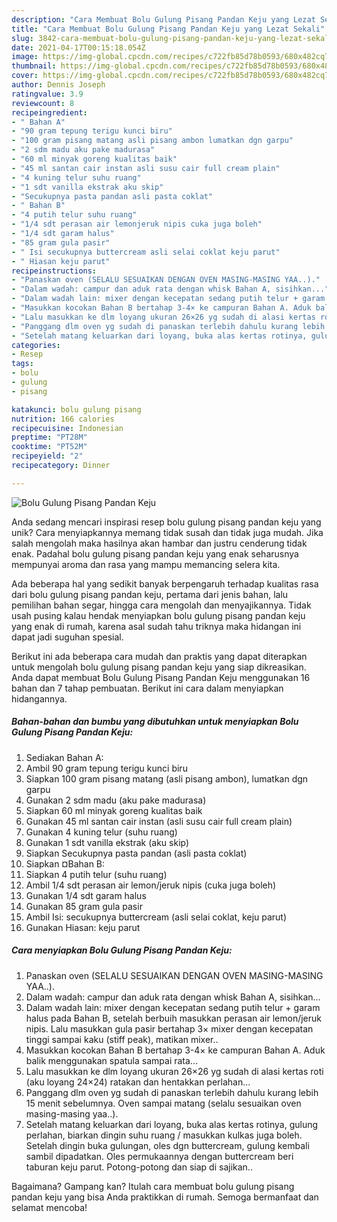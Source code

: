 ```yaml
---
description: "Cara Membuat Bolu Gulung Pisang Pandan Keju yang Lezat Sekali"
title: "Cara Membuat Bolu Gulung Pisang Pandan Keju yang Lezat Sekali"
slug: 3842-cara-membuat-bolu-gulung-pisang-pandan-keju-yang-lezat-sekali
date: 2021-04-17T00:15:18.054Z
image: https://img-global.cpcdn.com/recipes/c722fb85d78b0593/680x482cq70/bolu-gulung-pisang-pandan-keju-foto-resep-utama.jpg
thumbnail: https://img-global.cpcdn.com/recipes/c722fb85d78b0593/680x482cq70/bolu-gulung-pisang-pandan-keju-foto-resep-utama.jpg
cover: https://img-global.cpcdn.com/recipes/c722fb85d78b0593/680x482cq70/bolu-gulung-pisang-pandan-keju-foto-resep-utama.jpg
author: Dennis Joseph
ratingvalue: 3.9
reviewcount: 8
recipeingredient:
- " Bahan A"
- "90 gram tepung terigu kunci biru"
- "100 gram pisang matang asli pisang ambon lumatkan dgn garpu"
- "2 sdm madu aku pake madurasa"
- "60 ml minyak goreng kualitas baik"
- "45 ml santan cair instan asli susu cair full cream plain"
- "4 kuning telur suhu ruang"
- "1 sdt vanilla ekstrak aku skip"
- "Secukupnya pasta pandan asli pasta coklat"
- " Bahan B"
- "4 putih telur suhu ruang"
- "1/4 sdt perasan air lemonjeruk nipis cuka juga boleh"
- "1/4 sdt garam halus"
- "85 gram gula pasir"
- " Isi secukupnya buttercream asli selai coklat keju parut"
- " Hiasan keju parut"
recipeinstructions:
- "Panaskan oven (SELALU SESUAIKAN DENGAN OVEN MASING-MASING YAA..)."
- "Dalam wadah: campur dan aduk rata dengan whisk Bahan A, sisihkan..."
- "Dalam wadah lain: mixer dengan kecepatan sedang putih telur + garam halus pada Bahan B, setelah berbuih masukkan perasan air lemon/jeruk nipis. Lalu masukkan gula pasir bertahap 3× mixer dengan kecepatan tinggi sampai kaku (stiff peak), matikan mixer.."
- "Masukkan kocokan Bahan B bertahap 3-4× ke campuran Bahan A. Aduk balik menggunakan spatula sampai rata..."
- "Lalu masukkan ke dlm loyang ukuran 26×26 yg sudah di alasi kertas roti (aku loyang 24×24) ratakan dan hentakkan perlahan..."
- "Panggang dlm oven yg sudah di panaskan terlebih dahulu kurang lebih 15 menit sebelumnya. Oven sampai matang (selalu sesuaikan oven masing-masing yaa..)."
- "Setelah matang keluarkan dari loyang, buka alas kertas rotinya, gulung perlahan, biarkan dingin suhu ruang / masukkan kulkas juga boleh. Setelah dingin buka gulungan, oles dgn buttercream, gulung kembali sambil dipadatkan. Oles permukaannya dengan buttercream beri taburan keju parut. Potong-potong dan siap di sajikan.."
categories:
- Resep
tags:
- bolu
- gulung
- pisang

katakunci: bolu gulung pisang 
nutrition: 166 calories
recipecuisine: Indonesian
preptime: "PT28M"
cooktime: "PT52M"
recipeyield: "2"
recipecategory: Dinner

---
```



![Bolu Gulung Pisang Pandan Keju](https://img-global.cpcdn.com/recipes/c722fb85d78b0593/680x482cq70/bolu-gulung-pisang-pandan-keju-foto-resep-utama.jpg)

Anda sedang mencari inspirasi resep bolu gulung pisang pandan keju yang unik? Cara menyiapkannya memang tidak susah dan tidak juga mudah. Jika salah mengolah maka hasilnya akan hambar dan justru cenderung tidak enak. Padahal bolu gulung pisang pandan keju yang enak seharusnya mempunyai aroma dan rasa yang mampu memancing selera kita.

Ada beberapa hal yang sedikit banyak berpengaruh terhadap kualitas rasa dari bolu gulung pisang pandan keju, pertama dari jenis bahan, lalu pemilihan bahan segar, hingga cara mengolah dan menyajikannya. Tidak usah pusing kalau hendak menyiapkan bolu gulung pisang pandan keju yang enak di rumah, karena asal sudah tahu triknya maka hidangan ini dapat jadi suguhan spesial.




Berikut ini ada beberapa cara mudah dan praktis yang dapat diterapkan untuk mengolah bolu gulung pisang pandan keju yang siap dikreasikan. Anda dapat membuat Bolu Gulung Pisang Pandan Keju menggunakan 16 bahan dan 7 tahap pembuatan. Berikut ini cara dalam menyiapkan hidangannya.

<!--inarticleads1-->

##### Bahan-bahan dan bumbu yang dibutuhkan untuk menyiapkan Bolu Gulung Pisang Pandan Keju:

1. Sediakan  Bahan A:
1. Ambil 90 gram tepung terigu kunci biru
1. Siapkan 100 gram pisang matang (asli pisang ambon), lumatkan dgn garpu
1. Gunakan 2 sdm madu (aku pake madurasa)
1. Siapkan 60 ml minyak goreng kualitas baik
1. Gunakan 45 ml santan cair instan (asli susu cair full cream plain)
1. Gunakan 4 kuning telur (suhu ruang)
1. Gunakan 1 sdt vanilla ekstrak (aku skip)
1. Siapkan Secukupnya pasta pandan (asli pasta coklat)
1. Siapkan  ¤Bahan B:
1. Siapkan 4 putih telur (suhu ruang)
1. Ambil 1/4 sdt perasan air lemon/jeruk nipis (cuka juga boleh)
1. Gunakan 1/4 sdt garam halus
1. Gunakan 85 gram gula pasir
1. Ambil  Isi: secukupnya buttercream (asli selai coklat, keju parut)
1. Gunakan  Hiasan: keju parut




<!--inarticleads2-->

##### Cara menyiapkan Bolu Gulung Pisang Pandan Keju:

1. Panaskan oven (SELALU SESUAIKAN DENGAN OVEN MASING-MASING YAA..).
1. Dalam wadah: campur dan aduk rata dengan whisk Bahan A, sisihkan...
1. Dalam wadah lain: mixer dengan kecepatan sedang putih telur + garam halus pada Bahan B, setelah berbuih masukkan perasan air lemon/jeruk nipis. Lalu masukkan gula pasir bertahap 3× mixer dengan kecepatan tinggi sampai kaku (stiff peak), matikan mixer..
1. Masukkan kocokan Bahan B bertahap 3-4× ke campuran Bahan A. Aduk balik menggunakan spatula sampai rata...
1. Lalu masukkan ke dlm loyang ukuran 26×26 yg sudah di alasi kertas roti (aku loyang 24×24) ratakan dan hentakkan perlahan...
1. Panggang dlm oven yg sudah di panaskan terlebih dahulu kurang lebih 15 menit sebelumnya. Oven sampai matang (selalu sesuaikan oven masing-masing yaa..).
1. Setelah matang keluarkan dari loyang, buka alas kertas rotinya, gulung perlahan, biarkan dingin suhu ruang / masukkan kulkas juga boleh. Setelah dingin buka gulungan, oles dgn buttercream, gulung kembali sambil dipadatkan. Oles permukaannya dengan buttercream beri taburan keju parut. Potong-potong dan siap di sajikan..




Bagaimana? Gampang kan? Itulah cara membuat bolu gulung pisang pandan keju yang bisa Anda praktikkan di rumah. Semoga bermanfaat dan selamat mencoba!
